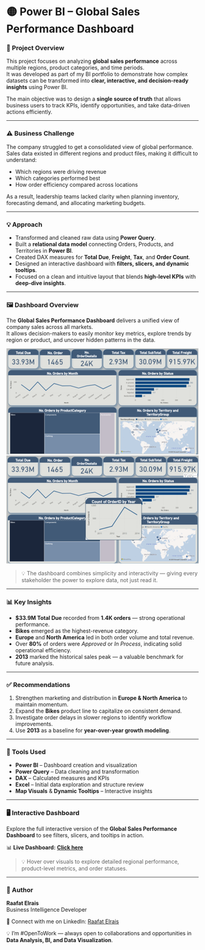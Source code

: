 # 🟡 Power BI – Global Sales Performance Dashboard  

### 📘 Project Overview  
This project focuses on analyzing **global sales performance** across multiple regions, product categories, and time periods.  
It was developed as part of my BI portfolio to demonstrate how complex datasets can be transformed into **clear, interactive, and decision-ready insights** using Power BI.  

The main objective was to design a **single source of truth** that allows business users to track KPIs, identify opportunities, and take data-driven actions efficiently.  

---

### ⚠️ Business Challenge  
The company struggled to get a consolidated view of global performance.  
Sales data existed in different regions and product files, making it difficult to understand:  
- Which regions were driving revenue  
- Which categories performed best  
- How order efficiency compared across locations  

As a result, leadership teams lacked clarity when planning inventory, forecasting demand, and allocating marketing budgets.  

---

### 💡 Approach  
- Transformed and cleaned raw data using **Power Query**.  
- Built a **relational data model** connecting Orders, Products, and Territories in **Power BI**.  
- Created DAX measures for **Total Due**, **Freight**, **Tax**, and **Order Count**.  
- Designed an interactive dashboard with **filters, slicers, and dynamic tooltips**.  
- Focused on a clean and intuitive layout that blends **high-level KPIs** with **deep-dive insights**.  

---

### 🖼️ Dashboard Overview  

The **Global Sales Performance Dashboard** delivers a unified view of company sales across all markets.  
It allows decision-makers to easily monitor key metrics, explore trends by region or product, and uncover hidden patterns in the data.  

![Global Sales Performance Dashboard](Image/Dashboard_Overview.png)  
![Global Sales Performance Dashboard](Image/Dashboard_Tooltips.png)  

> 💡 The dashboard combines simplicity and interactivity — giving every stakeholder the power to explore data, not just read it.  

---

### 📊 Key Insights  
- **$33.9M Total Due** recorded from **1.4K orders** — strong operational performance.  
- **Bikes** emerged as the highest-revenue category.  
- **Europe** and **North America** led in both order volume and total revenue.  
- Over **80%** of orders were *Approved* or *In Process*, indicating solid operational efficiency.  
- **2013** marked the historical sales peak — a valuable benchmark for future analysis.  

---

### ✅ Recommendations  
1. Strengthen marketing and distribution in **Europe & North America** to maintain momentum.  
2. Expand the **Bikes** product line to capitalize on consistent demand.  
3. Investigate order delays in slower regions to identify workflow improvements.  
4. Use **2013** as a baseline for **year-over-year growth modeling**.  

---

### 🧰 Tools Used  
- **Power BI** – Dashboard creation and visualization  
- **Power Query** – Data cleaning and transformation  
- **DAX** – Calculated measures and KPIs  
- **Excel** – Initial data exploration and structure review  
- **Map Visuals** & **Dynamic Tooltips** – Interactive insights  

---

### 🖥️ Interactive Dashboard  

Explore the full interactive version of the **Global Sales Performance Dashboard** to see filters, slicers, and tooltips in action.  

📊 **Live Dashboard:** [**Click here**](https://app.powerbi.com/reportEmbed?reportId=2b6c4982-0b3c-47ae-9756-4a898d033c3b&autoAuth=true&ctid=1158e2d5-dc24-41ad-abce-62841076dbde) 

> 💡 Hover over visuals to explore detailed regional performance, product-level metrics, and order statuses.  

---

### 👤 Author  
**Raafat Elrais**  
Business Intelligence Developer  

📍 Connect with me on LinkedIn: [Raafat Elrais](https://www.linkedin.com/in/raafat-elrais/)  

💡 I’m #OpenToWork — always open to collaborations and opportunities in **Data Analysis, BI, and Data Visualization**.  
